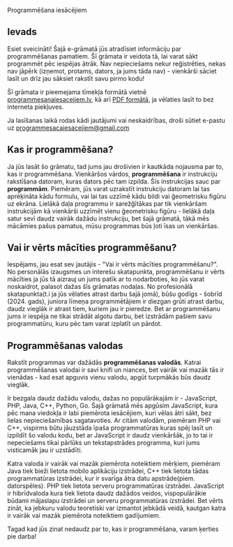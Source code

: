 Programmēšana iesācējiem

## Ievads

Esiet sveicināti! Šajā e-grāmatā jūs atradīsiet informāciju par programmēšanas pamatiem. Šī grāmata ir veidota tā, lai varat sākt programmēt pēc iespējas ātrāk. Nav nepieciešams nekur reğistrēties, nekas nav jāpērk (izņemot, protams, dators, ja jums tāda nav) - vienkārši sāciet lasīt un drīz jau sāksiet rakstīt savu pirmo kodu! 

Šī grāmata ir pieemejama tīmekļa formātā vietnē [programmesanaiesacejiem.lv](#), kā arī [PDF formātā](#), ja vēlaties lasīt to bez interneta piekļuves.

Ja lasīšanas laikā rodas kādi jautājumi vai neskaidrības, droši sūtiet e-pastu uz [programmesacaiesacejiem@gmail.com](mailto:programmesanaiesacejiem@gmail.com)

## Kas ir programmēšana?

Ja jūs lasāt šo grāmatu, tad jums jau drošivien ir kautkāda nojausma par to, kas ir programmēšana. Vienkāršos vārdos, **programmēšana** ir instrukciju rakstīšana datoram, kuras dators pēc tam izpilda. Šīs instrukcijas sauc par **programmām**. Piemēram, jūs varat uzrakstīt instrukciju datoram lai tas aprēķināta kādu formulu, vai lai tas uzzīmē kādu bildi vai ğeometrisku figūru uz ekrāna. Lielākā daļa programmu ir sarežğītākas par tik vienkāršam instrukcijām kā vienkārši uzzīmēt vienu ğeometrisku figūru - lielākā daļa satur sevī daudz vairāk dažādu instrukciju, bet šajā grāmatā, tākā mēs mācāmies pašus pamatus, mūsu programmas būs ļoti īsas un vienkāršas.

## Vai ir vērts mācīties programmēšanu?

Iespējams, jau esat sev jautājis - "Vai ir vērts mācīties programmēšanu?". No personālās izaugsmes un interešu skatapunkta, programmēšanu ir vērts mācīties ja jūs tā aizrauj un jums patīk ar to nodarboties, ko jūs varat noskaidrot, palasot dažas šīs grāmatas nodaļas. No profesionālā skatapunkta(t.i ja jūs vēlaties atrast darbu šajā jomā), būšu godīgs - šobrīd (2024. gads), juniora līmeņa programmētājiem ir diezgan grūti atrast darbu, daudz vieglāk ir atrast tiem, kuriem jau ir pieredze. Bet ar programmēšanu jums ir iespēja ne tikai strādāt algotu darbu, bet izstrādām pašiem savu programmatūru, kuru pēc tam varat izplatīt un pārdot.

## Programmēšanas valodas

Rakstīt programmas var dažādās **programmēšanas valodās**. Katrai programmēšanas valodai ir savi knifi un niances, bet vairāk vai mazāk tās ir vienādas - kad esat apguvis vienu valodu, apgūt turpmākās būs daudz vieglāk. 

Ir bezgala daudz dažādu valodu, dažas no populārākajām ir - JavaScript, PHP, Java, C++, Python, Go. Šajā grāmatā mēs apgūsim JavaScript, kura pēc mana viedokļa ir labi piemērota iesācējiem, kuri vēlas ātri sākt, bez lielas nepieciešamības sagatavoties. Ar citām valodām, piemēram PHP vai C++, vispirms būtu jāuzstāda īpaša programmatūras kuras spēj lasīt un izpildīt šo valodu kodu, bet ar JavaScript ir daudz vienkāršāk, jo to tai ir nepeciešams tikai pārlūks un tekstapstrādes programma, kuri jums visticamāk jau ir uzstādīti. 

Katra valoda ir vairāk vai mazāk piemērota noteiktiem mērķiem, piemēram Java tiek bieži lietota mobilo aplikāciju izstrādei, C++ tiek lietota tādas programmatūras izstrādei, kur ir svarīga ātra datu apstrāde(piem. datorspēles). PHP tiek lietota serveru programmatūras izstrādei. JavaScript ir hibrīdvaloda kura tiek lietota daudz dažādos veidos, vispopulārākie būdami mājaslapu izstrādei un serveru programmatūras izstrādei. Bet vērts zināt, ka jebkuru valodu teoretiski var izmantot jebkādā veidā, kautgan katra ir vairāk vai mazāk piemērota noteiktiem gadījumiem.

Tagad kad jūs zinat nedaudz par to, kas ir programmēšana, varam ķerties pie darba!